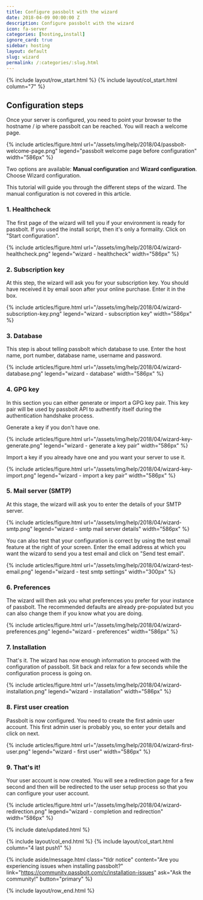 ```yaml
---
title: Configure passbolt with the wizard
date: 2018-04-09 00:00:00 Z
description: Configure passbolt with the wizard
icon: fa-server
categories: [hosting,install]
ignore_card: true
sidebar: hosting
layout: default
slug: wizard
permalink: /:categories/:slug.html
---
```


{% include layout/row_start.html %}
{% include layout/col_start.html column="7" %}

## Configuration steps
Once your server is configured, you need to point your browser to the hostname / ip where passbolt can be reached. You will 
reach a welcome page.

{% include articles/figure.html
    url="/assets/img/help/2018/04/passbolt-welcome-page.png"
    legend="passbolt welcome page before configuration"
    width="586px"
%}

Two options are available: **Manual configuration** and **Wizard configuration**. Choose Wizard configuration.

This tutorial will guide you through the different steps of the wizard. The manual configuration is not 
covered in this article.

### 1. Healthcheck
The first page of the wizard will tell you if your environment is ready for passbolt. If you used the install script, then it's only
a formality. Click on "Start configuration".

{% include articles/figure.html
    url="/assets/img/help/2018/04/wizard-healthcheck.png"
    legend="wizard - healthcheck"
    width="586px"
%}

### 2. Subscription key
At this step, the wizard will ask you for your subscription key. You should have received it by email soon after your online purchase.
Enter it in the box.

{% include articles/figure.html
    url="/assets/img/help/2018/04/wizard-subscription-key.png"
    legend="wizard - subscription key"
    width="586px"
%}

### 3. Database
This step is about telling passbolt which database to use. Enter the host name, port number, database name, username and password. 

{% include articles/figure.html
    url="/assets/img/help/2018/04/wizard-database.png"
    legend="wizard - database"
    width="586px"
%}

### 4. GPG key
In this section you can either generate or import a GPG key pair. This key pair will be used by passbolt API to authentify itself during the
authentication handshake process.

Generate a key if you don't have one.

{% include articles/figure.html
    url="/assets/img/help/2018/04/wizard-key-generate.png"
    legend="wizard - generate a key pair"
    width="586px"
%}

Import a key if you already have one and you want your server to use it.

{% include articles/figure.html
    url="/assets/img/help/2018/04/wizard-key-import.png"
    legend="wizard - import a key pair"
    width="586px"
%}

### 5. Mail server (SMTP)
At this stage, the wizard will ask you to enter the details of your SMTP server.

{% include articles/figure.html
    url="/assets/img/help/2018/04/wizard-smtp.png"
    legend="wizard - smtp mail server details"
    width="586px"
%}

You can also test that your configuration is correct by using the test email feature at the right of your screen. Enter
the email address at which you want the wizard to send you a test email and click on "Send test email".

{% include articles/figure.html
    url="/assets/img/help/2018/04/wizard-test-email.png"
    legend="wizard - test smtp settings"
    width="300px"
%}

### 6. Preferences
The wizard will then ask you what preferences you prefer for your instance of passbolt. The recommended defaults are already pre-populated
but you can also change them if you know what you are doing.

{% include articles/figure.html
    url="/assets/img/help/2018/04/wizard-preferences.png"
    legend="wizard - preferences"
    width="586px"
%}

### 7. Installation
That's it. The wizard has now enough information to proceed with the configuration of passbolt. Sit back and relax for a few seconds while 
the configuration process is going on.

{% include articles/figure.html
    url="/assets/img/help/2018/04/wizard-installation.png"
    legend="wizard - installation"
    width="586px"
%}

### 8. First user creation
Passbolt is now configured. You need to create the first admin user account. This first admin user is probably you, so enter
your details and click on next.

{% include articles/figure.html
    url="/assets/img/help/2018/04/wizard-first-user.png"
    legend="wizard - first user"
    width="586px"
%}

### 9. That's it!
Your user account is now created. You will see a redirection page for a few second and then will be redirected
to the user setup process so that you can configure your user account.

{% include articles/figure.html
    url="/assets/img/help/2018/04/wizard-redirection.png"
    legend="wizard - completion and redirection"
    width="586px"
%}

{% include date/updated.html %}

{% include layout/col_end.html %}
{% include layout/col_start.html column="4 last push1" %}

{% include aside/message.html
    class="tldr notice"
    content="Are you experiencing issues when installing passbolt?"
    link="https://community.passbolt.com/c/installation-issues"
    ask="Ask the community!"
    button="primary"
%}

{% include layout/row_end.html %}